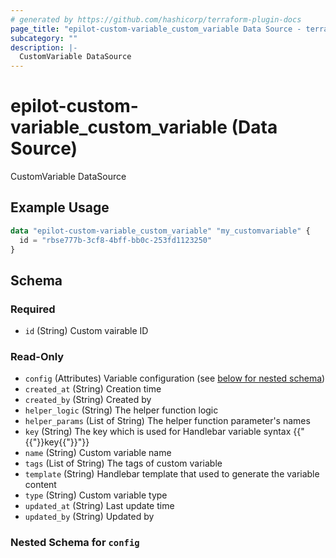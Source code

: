 ```yaml
---
# generated by https://github.com/hashicorp/terraform-plugin-docs
page_title: "epilot-custom-variable_custom_variable Data Source - terraform-provider-epilot-custom-variable"
subcategory: ""
description: |-
  CustomVariable DataSource
---
```


# epilot-custom-variable_custom_variable (Data Source)

CustomVariable DataSource

## Example Usage

```terraform
data "epilot-custom-variable_custom_variable" "my_customvariable" {
  id = "rbse777b-3cf8-4bff-bb0c-253fd1123250"
}
```

<!-- schema generated by tfplugindocs -->
## Schema

### Required

- `id` (String) Custom vairable ID

### Read-Only

- `config` (Attributes) Variable configuration (see [below for nested schema](#nestedatt--config))
- `created_at` (String) Creation time
- `created_by` (String) Created by
- `helper_logic` (String) The helper function logic
- `helper_params` (List of String) The helper function parameter's names
- `key` (String) The key which is used for Handlebar variable syntax {{"{{"}}key{{"}}"}}
- `name` (String) Custom variable name
- `tags` (List of String) The tags of custom variable
- `template` (String) Handlebar template that used to generate the variable content
- `type` (String) Custom variable type
- `updated_at` (String) Last update time
- `updated_by` (String) Updated by

<a id="nestedatt--config"></a>
### Nested Schema for `config`
